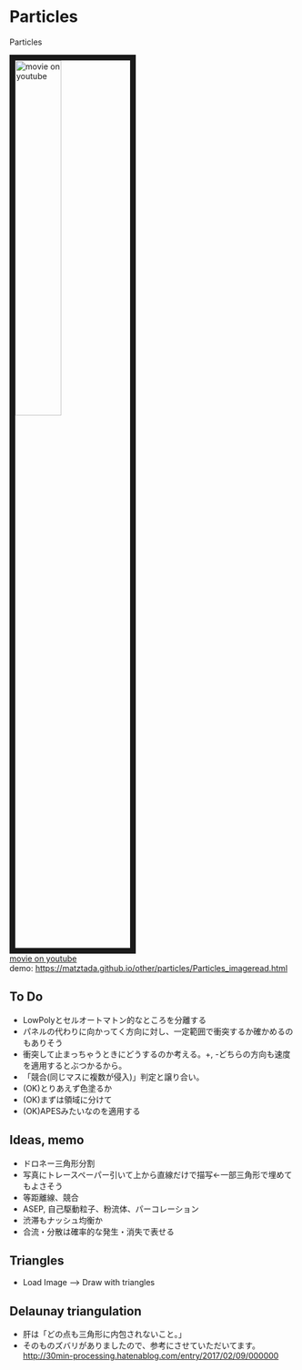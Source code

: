 # Particles
Particles

<a href="http://www.youtube.com/watch?feature=player_embedded&v=w7VFCeh_oME
" target="_blank"><img src="http://img.youtube.com/vi/w7VFCeh_oME/0.jpg"
alt="movie on youtube" width=40% border="10" /></a>  
[movie on youtube](https://www.youtube.com/watch?v=w7VFCeh_oME)  
demo: <https://matztada.github.io/other/particles/Particles_imageread.html>

## To Do
* LowPolyとセルオートマトン的なところを分離する
* パネルの代わりに向かってく方向に対し、一定範囲で衝突するか確かめるのもありそう
* 衝突して止まっちゃうときにどうするのか考える。+, -どちらの方向も速度を適用するとぶつかるから。
* 「競合(同じマスに複数が侵入)」判定と譲り合い。
* (OK)とりあえず色塗るか
* (OK)まずは領域に分けて
* (OK)APESみたいなのを適用する

## Ideas, memo
* ドロネー三角形分割
* 写真にトレースペーパー引いて上から直線だけで描写←一部三角形で埋めてもよさそう
* 等距離線、競合
* ASEP, 自己駆動粒子、粉流体、パーコレーション
* 渋滞もナッシュ均衡か
* 合流・分散は確率的な発生・消失で表せる

## Triangles
* Load Image --> Draw with triangles

## Delaunay triangulation
* 肝は「どの点も三角形に内包されないこと。」
* そのものズバリがありましたので、参考にさせていただいてます。 <http://30min-processing.hatenablog.com/entry/2017/02/09/000000>
